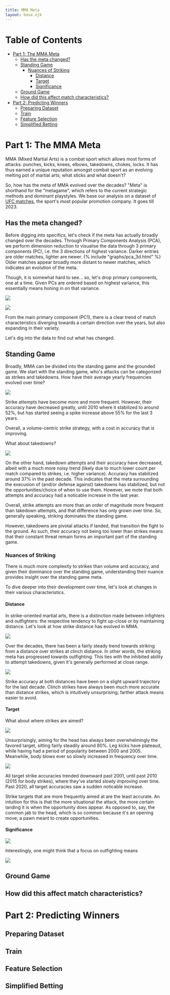 ```yaml
---
title: MMA Meta
layout: base.njk
---
```

# Table of Contents

- [Part 1: The MMA Meta](#part-1-the-mma-meta)
  - [Has the meta changed?](#has-the-meta-changed)
  - [Standing Game](#standing-game)
    - [Nuances of Striking](#nuances-of-striking)
      - [Distance](#distance)
      - [Target](#target)
      - [Significance](#significance)
  - [Ground Game](#ground-game)
  - [How did this affect match characteristics?](#how-did-this-affect-match-characteristics)
- [Part 2: Predicting Winners](#part-2-predicting-winners)
  - [Preparing Dataset](#preparing-dataset)
  - [Train](#train)
  - [Feature Selection](#feature-selection)
  - [Simplified Betting](#simplified-betting)

# Part 1: The MMA Meta
MMA (Mixed Martial Arts) is a combat sport which allows most forms of attacks: punches, kicks, knees, elbows, takedowns, chokes, locks. It has thus earned a unique reputation amongst combat sport as an evolving melting pot of martial arts; what sticks and what doesn't? 

So, how has the meta of MMA evolved over the decades? "Meta" is shorthand for the "metagame", which refers to the current strategic methods and dominant playstyles. We base our analysis on a dataset of [UFC matches](https://www.kaggle.com/datasets/danmcinerney/mma-differentials-and-elo), the sport's most popular promotion company. It goes till 2023.

## Has the meta changed?
Before digging into specifics, let's check if the meta has actually broadly changed over the decades. Through Primary Components Analysis (PCA), we perform dimension reduction to visualise the data through 3 primary components (PC), i.e. the 3 directions of highest variance. Darker entries are older matches, lighter are newer. 
{% include "graphs/pca_3d.html" %}
Older matches appear broadly more distant to newer matches, which indicates an evolution of the meta. 

Though, it is somewhat hard to see... so, let's drop primary components, one at a time. Given PCs are ordered based on highest variance, this essentially means honing in on that variance.  

<a href="#" onclick="window.open('/graphs/pca_2d.html', 'newwindow', 'width=1200,height=460'); return false;"><img src="/imgs/pca_2d.png"></a>

<a href="#" onclick="window.open('/graphs/pca_1d.html', 'newwindow', 'width=1200,height=460'); return false;"><img src="/imgs/pca_1d.png"></a>

From the main primary component (PC1), there is a clear trend of match characteristics diverging towards a certain direction over the years, but also expanding in their variety. 

Let's dig into the data to find out what has changed.

## Standing Game
Broadly, MMA can be divided into the standing game and the grounded game. We start with the standing game, who's attacks can be categorized as strikes and takedowns. How have their average yearly frequencies evolved over time?

<a href="#" onclick="window.open('/graphs/strikes_per_min_over_time.html', 'newwindow', 'width=1200,height=460'); return false;"><img src="/imgs/strikes_per_min_over_time.png"></a>

Strike attempts have become more and more frequent. However, their accuracy have decreased greatly, until 2010 where it stabilized to around 52%, but has started seeing a spike increase above 55% for the last 3 years. 

Overall, a volume-centric strike strategy, with a cost in accuracy that is improving. 

What about takedowns?

<a href="#" onclick="window.open('/graphs/tkd_per_min_over_time.html', 'newwindow', 'width=1200,height=460'); return false;"><img src="/imgs/tkd_per_min_over_time.png"></a>

On the other hand, takedown attempts and their accuracy have decreased, albeit with a much more noisy trend (likely due to much lower count per match compared to strikes, i.e. higher variance). Accuracy has stabilized around 37% in the past decade. This indicates that the meta surrounding the execusion of (and/or defense against) takedowns has stabilized, but not the opportunities/choice of when to use them. However, we mote that both attempts and accuracy had a noticable increase in the last year. 

Overall, strike attempts are more than an order of magnitude more frequent than takedown attempts, and that difference has only grown over time. So, generally speaking, striking dominates the standing game. 

However, takedowns are pivotal attacks if landed, that transition the fight to the ground. As such, their accuracy not being too lower than strikes means that their constant threat remain forms an important part of the standing game.

### Nuances of Striking
There is much more complexity to strikes than volume and accuracy, and given their dominance over the standing game, understanding their nuance provides insight over the standing game meta.

To dive deeper into their development over time, let's look at changes in their various characteristics.

#### Distance
In strike-oriented martial arts, there is a distinction made between infighters and outfighters: the respective tendency to fight up-close or by maintaining distance. Let's look at how strike distance has evolved in MMA. 

<a href="#" onclick="window.open('/graphs/proportions_strike_distance_over_time.html', 'newwindow', 'width=1200,height=460'); return false;"><img src="/imgs/proportions_strike_distance_over_time.png"></a>

Over the decades, there has been a fairly steady trend towards striking from a distance over strikes at clinch distance. In other words, the striking meta has progressed towards outfighting. This ties with the inhibited ability to attempt takedowns, given it's generally performed at close range.

<a href="#" onclick="window.open('/graphs/strike_acc_by_distance_over_time.html', 'newwindow', 'width=1200,height=460'); return false;"><img src="/imgs/strike_acc_by_distance_over_time.png"></a>

Strike accuracy at both distances have been on a slight upward trajectory for the last decade. Clinch strikes have always been much more accurate than distance strikes, which is intuitively unsurprising; farther attack means easier to avoid.

#### Target
What about where strikes are aimed?

<a href="#" onclick="window.open('/graphs/proportions_strike_target_over_time.html', 'newwindow', 'width=1200,height=460'); return false;"><img src="/imgs/proportions_strike_target_over_time.png"></a>

Unsurprisingly, aiming for the head has always been overwhelmingly the favored target, sitting fairly steadily around 80%. Leg kicks have plateaud, while having had a period of popularity between 2000 and 2005. Meanwhile, body blows ever so slowly increased in frequency over time.

<a href="#" onclick="window.open('/graphs/strike_acc_by_target_over_time.html', 'newwindow', 'width=1200,height=460'); return false;"><img src="/imgs/strike_acc_by_target_over_time.png"></a>

All target strike accuracies trended downward past 2001, until past 2010 (2015 for body strikes), where they've started slowly improving over time. Past 2020, all target accuracies saw a sudden noticable increase.

Strike targets that are more frequently aimed at are the least accurate. An intuition for this is that the more situational the attack, the more certain landing it is when the opportunity does appear. As opposed to, say, the common jab to the head, which is so common because it's an opening move; a pawn meant to create opportunities.


#### Significance

<a href="#" onclick="window.open('/graphs/proportions_strike_sig_over_time.html', 'newwindow', 'width=1200,height=460'); return false;"><img src="/imgs/proportions_strike_sig_over_time.png"></a>

Interestingly, one might think that a focus on outfighting means 

<a href="#" onclick="window.open('/graphs/strike_acc_by_sig_over_time.html', 'newwindow', 'width=1200,height=460'); return false;"><img src="/imgs/strike_acc_by_sig_over_time.png"></a>

<!-- Plotly figure embed here -->

## Ground Game
<!-- Plotly figure embed here -->

## How did this affect match characteristics?

<!-- Plotly figure embed here -->

# Part 2: Predicting Winners

## Preparing Dataset

<!-- Plotly figure embed here -->

## Train

<!-- Plotly figure embed here -->

## Feature Selection

<!-- Plotly figure embed here -->

## Simplified Betting
